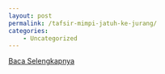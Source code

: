 ```yaml
---
layout: post
permalink: /tafsir-mimpi-jatuh-ke-jurang/
categories:
    - Uncategorized
---
```


[Baca Selengkapnya](/04)
